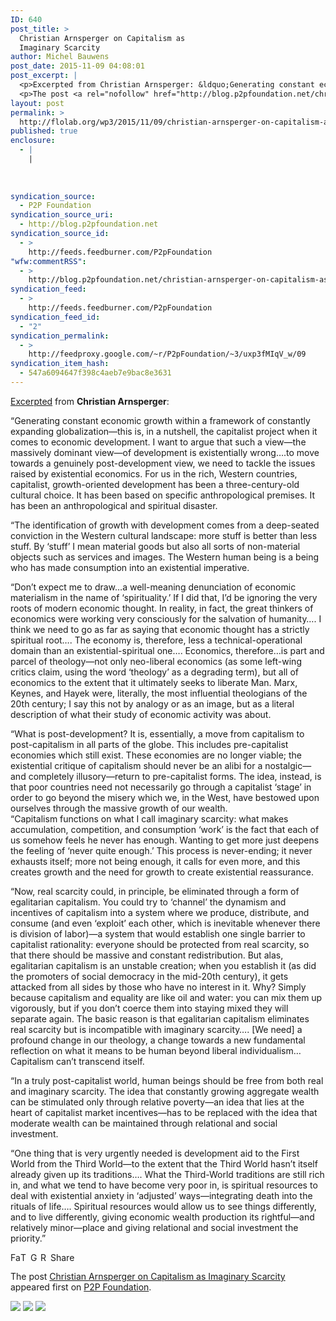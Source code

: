 ```yaml
---
ID: 640
post_title: >
  Christian Arnsperger on Capitalism as
  Imaginary Scarcity
author: Michel Bauwens
post_date: 2015-11-09 04:08:01
post_excerpt: |
  <p>Excerpted from Christian Arnsperger: &ldquo;Generating constant economic growth within a framework of constantly expanding globalization&mdash;this is, in a nutshell, the capitalist project when it comes to economic development. I want to argue that such a view&mdash;the massively dominant view&mdash;of development is existentially wrong&hellip;.to move towards a genuinely post-development view, we need to tackle the issues [&hellip;]</p>
  <p>The post <a rel="nofollow" href="http://blog.p2pfoundation.net/christian-arnsperger-on-capitalism-as-imaginary-scarcity/2015/11/09">Christian Arnsperger on Capitalism as Imaginary Scarcity</a> appeared first on <a rel="nofollow" href="http://blog.p2pfoundation.net/">P2P Foundation</a>.</p>
layout: post
permalink: >
  http://flolab.org/wp3/2015/11/09/christian-arnsperger-on-capitalism-as-imaginary-scarcity/
published: true
enclosure:
  - |
    |
        
        
        
syndication_source:
  - P2P Foundation
syndication_source_uri:
  - http://blog.p2pfoundation.net
syndication_source_id:
  - >
    http://feeds.feedburner.com/P2pFoundation
"wfw:commentRSS":
  - >
    http://blog.p2pfoundation.net/christian-arnsperger-on-capitalism-as-imaginary-scarcity/2015/11/09/feed
syndication_feed:
  - >
    http://feeds.feedburner.com/P2pFoundation
syndication_feed_id:
  - "2"
syndication_permalink:
  - >
    http://feedproxy.google.com/~r/P2pFoundation/~3/uxp3fMIqV_w/09
syndication_item_hash:
  - 547a6094647f398c4aeb7e9bac8e3631
---
```

[Excerpted][1] from **Christian Arnsperger**:

“Generating constant economic growth within a framework of constantly expanding globalization—this is, in a nutshell, the capitalist project when it comes to economic development. I want to argue that such a view—the massively dominant view—of development is existentially wrong….to move towards a genuinely post-development view, we need to tackle the issues raised by existential economics. For us in the rich, Western countries, capitalist, growth-oriented development has been a three-century-old cultural choice. It has been based on specific anthropological premises. It has been an anthropological and spiritual disaster.

“The identification of growth with development comes from a deep-seated conviction in the Western cultural landscape: more stuff is better than less stuff. By ‘stuff’ I mean material goods but also all sorts of non-material objects such as services and images. The Western human being is a being who has made consumption into an existential imperative.

“Don’t expect me to draw…a well-meaning denunciation of economic materialism in the name of ‘spirituality.’ If I did that, I’d be ignoring the very roots of modern economic thought. In reality, in fact, the great thinkers of economics were working very consciously for the salvation of humanity…. I think we need to go as far as saying that economic thought has a strictly spiritual root…. The economy is, therefore, less a technical-operational domain than an existential-spiritual one…. Economics, therefore…is part and parcel of theology—not only neo-liberal economics (as some left-wing critics claim, using the word ‘theology’ as a degrading term), but all of economics to the extent that it ultimately seeks to liberate Man. Marx, Keynes, and Hayek were, literally, the most influential theologians of the 20th century; I say this not by analogy or as an image, but as a literal description of what their study of economic activity was about.

“What is post-development? It is, essentially, a move from capitalism to post-capitalism in all parts of the globe. This includes pre-capitalist economies which still exist. These economies are no longer viable; the existential critique of capitalism should never be an alibi for a nostalgic—and completely illusory—return to pre-capitalist forms. The idea, instead, is that poor countries need not necessarily go through a capitalist ‘stage’ in order to go beyond the misery which we, in the West, have bestowed upon ourselves through the massive growth of our wealth.  
“Capitalism functions on what I call imaginary scarcity: what makes accumulation, competition, and consumption ‘work’ is the fact that each of us somehow feels he never has enough. Wanting to get more just deepens the feeling of ‘never quite enough.’ This process is never-ending; it never exhausts itself; more not being enough, it calls for even more, and this creates growth and the need for growth to create existential reassurance.

“Now, real scarcity could, in principle, be eliminated through a form of egalitarian capitalism. You could try to ‘channel’ the dynamism and incentives of capitalism into a system where we produce, distribute, and consume (and even ‘exploit’ each other, which is inevitable whenever there is division of labor)—a system that would establish one single barrier to capitalist rationality: everyone should be protected from real scarcity, so that there should be massive and constant redistribution. But alas, egalitarian capitalism is an unstable creation; when you establish it (as did the promoters of social democracy in the mid-20th century), it gets attacked from all sides by those who have no interest in it. Why? Simply because capitalism and equality are like oil and water: you can mix them up vigorously, but if you don’t coerce them into staying mixed they will separate again. The basic reason is that egalitarian capitalism eliminates real scarcity but is incompatible with imaginary scarcity…. [We need] a profound change in our theology, a change towards a new fundamental reflection on what it means to be human beyond liberal individualism… Capitalism can’t transcend itself.

“In a truly post-capitalist world, human beings should be free from both real and imaginary scarcity. The idea that constantly growing aggregate wealth can be stimulated only through relative poverty—an idea that lies at the heart of capitalist market incentives—has to be replaced with the idea that moderate wealth can be maintained through relational and social investment.

“One thing that is very urgently needed is development aid to the First World from the Third World—to the extent that the Third World hasn’t itself already given up its traditions…. What the Third-World traditions are still rich in, and what we tend to have become very poor in, is spiritual resources to deal with existential anxiety in ‘adjusted’ ways—integrating death into the rituals of life…. Spiritual resources would allow us to see things differently, and to live differently, giving economic wealth production its rightful—and relatively minor—place and giving relational and social investment the priority.”

<a class="a2a_button_facebook" href="http://www.addtoany.com/add_to/facebook?linkurl=http%3A%2F%2Fblog.p2pfoundation.net%2Fchristian-arnsperger-on-capitalism-as-imaginary-scarcity%2F2015%2F11%2F09&linkname=Christian%20Arnsperger%20on%20Capitalism%20as%20Imaginary%20Scarcity" title="Facebook" rel="nofollow"><img src="http://blog.p2pfoundation.net/wp-content/plugins/add-to-any/icons/facebook.png" width="16" height="16" alt="Facebook" /></a><a class="a2a_button_twitter" href="http://www.addtoany.com/add_to/twitter?linkurl=http%3A%2F%2Fblog.p2pfoundation.net%2Fchristian-arnsperger-on-capitalism-as-imaginary-scarcity%2F2015%2F11%2F09&linkname=Christian%20Arnsperger%20on%20Capitalism%20as%20Imaginary%20Scarcity" title="Twitter" rel="nofollow"><img src="http://blog.p2pfoundation.net/wp-content/plugins/add-to-any/icons/twitter.png" width="16" height="16" alt="Twitter" /></a><a class="a2a_button_google_plus" href="http://www.addtoany.com/add_to/google_plus?linkurl=http%3A%2F%2Fblog.p2pfoundation.net%2Fchristian-arnsperger-on-capitalism-as-imaginary-scarcity%2F2015%2F11%2F09&linkname=Christian%20Arnsperger%20on%20Capitalism%20as%20Imaginary%20Scarcity" title="Google+" rel="nofollow"><img src="http://blog.p2pfoundation.net/wp-content/plugins/add-to-any/icons/google_plus.png" width="16" height="16" alt="Google+" /></a><a class="a2a_button_reddit" href="http://www.addtoany.com/add_to/reddit?linkurl=http%3A%2F%2Fblog.p2pfoundation.net%2Fchristian-arnsperger-on-capitalism-as-imaginary-scarcity%2F2015%2F11%2F09&linkname=Christian%20Arnsperger%20on%20Capitalism%20as%20Imaginary%20Scarcity" title="Reddit" rel="nofollow"><img src="http://blog.p2pfoundation.net/wp-content/plugins/add-to-any/icons/reddit.png" width="16" height="16" alt="Reddit" /></a><a class="a2a_dd a2a_target addtoany_share_save" href="https://www.addtoany.com/share#url=http%3A%2F%2Fblog.p2pfoundation.net%2Fchristian-arnsperger-on-capitalism-as-imaginary-scarcity%2F2015%2F11%2F09&title=Christian%20Arnsperger%20on%20Capitalism%20as%20Imaginary%20Scarcity" id="wpa2a_2"><img src="http://blog.p2pfoundation.net/wp-content/plugins/add-to-any/share_save_120_16.png" width="120" height="16" alt="Share" /></a>

The post <a rel="nofollow" href="http://blog.p2pfoundation.net/christian-arnsperger-on-capitalism-as-imaginary-scarcity/2015/11/09">Christian Arnsperger on Capitalism as Imaginary Scarcity</a> appeared first on <a rel="nofollow" href="http://blog.p2pfoundation.net/">P2P Foundation</a>.

<div class="feedflare">
  <a href="http://feeds.feedburner.com/~ff/P2pFoundation?a=uxp3fMIqV_w:iDSCUWPTrOo:7Q72WNTAKBA"><img src="http://feeds.feedburner.com/~ff/P2pFoundation?d=7Q72WNTAKBA" border="0" /></img></a> <a href="http://feeds.feedburner.com/~ff/P2pFoundation?a=uxp3fMIqV_w:iDSCUWPTrOo:D7DqB2pKExk"><img src="http://feeds.feedburner.com/~ff/P2pFoundation?i=uxp3fMIqV_w:iDSCUWPTrOo:D7DqB2pKExk" border="0" /></img></a> <a href="http://feeds.feedburner.com/~ff/P2pFoundation?a=uxp3fMIqV_w:iDSCUWPTrOo:2mJPEYqXBVI"><img src="http://feeds.feedburner.com/~ff/P2pFoundation?d=2mJPEYqXBVI" border="0" /></img></a>
</div>

<img src="http://feeds.feedburner.com/~r/P2pFoundation/~4/uxp3fMIqV_w" height="1" width="1" alt="" />

 [1]: http://www.uca.edu.ar/uca/common/grupo20/files/Arnsperger.Conferencia.UBA.12-9-08.pdf